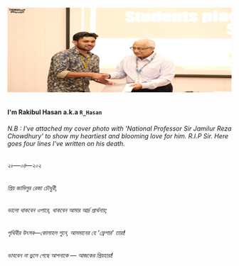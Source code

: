 ###### [![Sohando's header](https://github.com/Sohando/Sohando/blob/master/me.jpg)](https://www.facebook.com/sohando.aber/)
#### I'm Rakibul Hasan a.k.a `R_Hasan`




</hr>

###### N.B : I've attached my cover photo with 'National Professor Sir Jamilur Reza Chowdhury' to show my heartiest and blooming love for him. R.I.P Sir. Here goes four lines I've written on his death. 

###### ২৮—০৪—২০২

###### প্রিয় জামিলুর রেজা চৌধুরী,
###### ভালো থাকবেন ওপারে, থাকবেন আমার আর্দ্র প্রার্থনায়;
###### পৃথিবীর উৎসব—কোলাহল শুনে, আসমানের হে 'ফ্রেশার' তারা!
###### ভাববেন না ভুলে গেছে আপনাকে — আজকের প্রিয়হারা!
